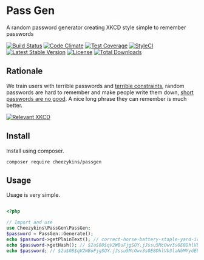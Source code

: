 # Pass Gen
A random password generator creating XKCD style simple to remember passwords

[![Build Status](https://travis-ci.org/Cheezykins/PassGen.svg?branch=master)](https://travis-ci.org/Cheezykins/PassGen)
[![Code Climate](https://codeclimate.com/github/Cheezykins/PassGen/badges/gpa.svg)](https://codeclimate.com/github/Cheezykins/PassGen)
[![Test Coverage](https://codeclimate.com/github/Cheezykins/PassGen/badges/coverage.svg)](https://codeclimate.com/github/Cheezykins/PassGen/coverage)
[![StyleCI](https://styleci.io/repos/64023504/shield)](https://styleci.io/repos/64023504)
[![Latest Stable Version](https://poser.pugx.org/cheezykins/passgen/v/stable)](https://packagist.org/packages/cheezykins/passgen)
[![License](https://poser.pugx.org/cheezykins/passgen/license)](https://packagist.org/packages/cheezykins/passgen)
[![Total Downloads](https://poser.pugx.org/cheezykins/passgen/downloads)](https://packagist.org/packages/cheezykins/passgen)

## Rationale

We train users with terrible passwords and [terrible constraints](https://www.troyhunt.com/security-insanity-how-we-keep-failing-at-the-basics/), random passwords are hard to remember and make people write them down, [short passwords are no good](https://blog.codinghorror.com/your-password-is-too-damn-short/). A nice long phrase they can remember is much better.

[![Relevant XKCD](http://imgs.xkcd.com/comics/password_strength.png)](https://www.xkcd.com)

## Install

Install using composer.

```
composer require cheezykins/passgen
```

## Usage

Usage is very simple.

```php

<?php

// Import and use
use Cheezykins\PassGen\PassGen;
$password = PassGen::Generate();
echo $password->getPlainText(); // correct-horse-battery-staple-yard-iron
echo $password->getHash(); // $2a$08$qV2WBuFjgSOY.jJssu5McOwv3s0E8DhlVb3laNbMYydEUseZhDp0i
echo $password; // $2a$08$qV2WBuFjgSOY.jJssu5McOwv3s0E8DhlVb3laNbMYydEUseZhDp0i
```
